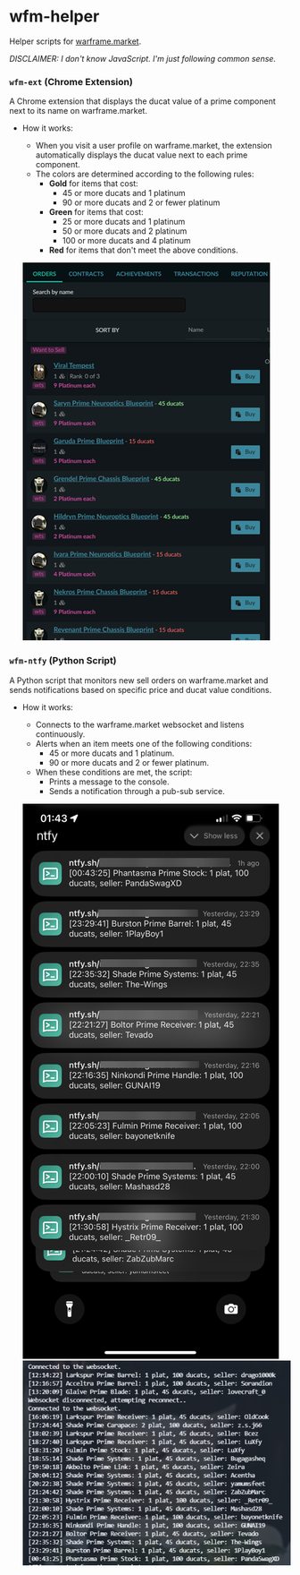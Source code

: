 # wfm-helper
Helper scripts for [warframe.market](https://warframe.market).

*DISCLAIMER: I don't know JavaScript. I'm just following common sense.*

### `wfm-ext` (Chrome Extension)  
A Chrome extension that displays the ducat value of a prime component next to its name on warframe.market. 
* How it works:
    - When you visit a user profile on warframe.market, the extension automatically displays the ducat value next to each prime component.
    - The colors are determined according to the following rules:
        + **Gold** for items that cost:
            * 45 or more ducats and 1 platinum
            * 90 or more ducats and 2 or fewer platinum
        + **Green** for items that cost:
            * 25 or more ducats and 1 platinum
            * 50 or more ducats and 2 platinum
            * 100 or more ducats and 4 platinum
        + **Red** for items that don't meet the above conditions.

    ![warframe.market profile preview](img/warframe-market.png)

### `wfm-ntfy` (Python Script)  
A Python script that monitors new sell orders on warframe.market and sends notifications based on specific price and ducat value conditions.
* How it works:
    - Connects to the warframe.market websocket and listens continuously.
    - Alerts when an item meets one of the following conditions:
        + 45 or more ducats and 1 platinum.
        + 90 or more ducats and 2 or fewer platinum.
    - When these conditions are met, the script:
        + Prints a message to the console.
        + Sends a notification through a pub-sub service.

    ![phone notifications preview](img/phone.png)
    ![terminal preview](img/terminal.png)
